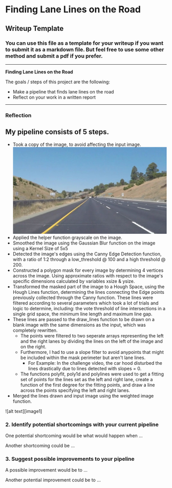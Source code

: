 # **Finding Lane Lines on the Road** 

## Writeup Template

### You can use this file as a template for your writeup if you want to submit it as a markdown file. But feel free to use some other method and submit a pdf if you prefer.

---

**Finding Lane Lines on the Road**

The goals / steps of this project are the following:
* Make a pipeline that finds lane lines on the road
* Reflect on your work in a written report


[//]: # (Image References)

[gray]: ./my_examples/grayscale.jpg "Grayscale"
[blur]: ./my_examples/gaussian_blur.jpg "Gaussian Blur"
[edges]: ./my_examples/edges.jpg "Canny Edge Detection"
[mask]: ./my_examples/mask.jpg "Specified Region"
[initial]: ./my_examples/whiteCarLaneSwitch.jpg "whiteCarLaneSwitch initial state"
[final]: ./my_examples/lanes.jpg "whiteCarLaneSwitch w/ Lane Detection"

---

### Reflection

My pipeline consists of 5 steps. 
---
  - Took a copy of the image, to avoid affecting the input image.
  ![alt text][initial] 
  - Applied the helper function grayscale on the image.
  - Smoothed the image using the Gaussian Blur function on the image using a Kernel Size of 5x5 
  - Detected the image's edges using the Canny Edge Detection function, with a ratio of 1:2 through a low_threshold @ 100 and a
      high threshold @ 200.
  - Constructed a polygon mask for every image by determining 4 vertices across the image. Using approximate ratios with respect to
      the image's specific dimensions calculated by variables xsize & ysize.
  - Transformed the masked part of the image to a Hough Space, using the Hough Lines function, determining the lines connecting the            Edge points previously collected through the Canny function. These lines were filtered according to several parameters which              took a lot of trials and logic to determine, including: the vote threshold of line intersections in a single grid space, the              minimum line length and maximum line gap.
  - These lines are passed to the draw_lines function to be drawn on a blank image with the same dimensions as the input, which was completely rewritten.
      * The points were filtered to two seperate arrays representing the left and the right lanes by dividing the lines on the left               of the image and on the right.
      * Furthermore, I had to use a slope filter to avoid anypoints that might be included within the mask perimeter but aren't lane               lines.
          - For Example: In the challenge video, the car hood disturbed the lines drastically due to lines detected with slopes = 0.
      * The functions polyfit, poly1d and polylines were used to get a fitting set of points for the lines set as the left and right lane, create a function of the first degree for the fitting points, and draw a line across the points specifying the left and right lanes. 
  - Merged the lines drawn and input image using the weighted image function.

![alt text][image1]


### 2. Identify potential shortcomings with your current pipeline


One potential shortcoming would be what would happen when ... 

Another shortcoming could be ...


### 3. Suggest possible improvements to your pipeline

A possible improvement would be to ...

Another potential improvement could be to ...
